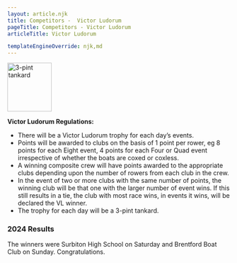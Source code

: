 ```yaml
---
layout: article.njk
title: Competitors -  Victor Ludorum
pageTitle: Competitors - Victor Ludorum
articleTitle: Victor Ludorum

templateEngineOverride: njk,md
---
```

<p><img src="/images/3ptMug.jpg" alt="3-pint tankard" width="100" height="110"></p>
	  <!--<div class="blueBox" style="width: 140px; height: 32px">£500 Prize</div>!-->
<p><strong>Victor Ludorum Regulations:</strong></p>
  <ul>
    <li>There will  be a Victor Ludorum trophy for each day&rsquo;s events.</li>
    <li>Points  will be awarded to clubs on the basis of 1 point per rower, eg 8 points for  each Eight event, 4 points for each Four or Quad event irrespective of whether  the boats are coxed or coxless.</li>
    <li>A winning  composite crew will have points awarded to the appropriate clubs depending upon  the number of rowers from each club in the crew.</li>
    <li>In the event of two or more clubs with the same number of points, the winning club will be that one with the larger number of event wins. If this still results in a tie, the club with most race wins, in events it wins, will be declared the VL winner.</li>
 <li>The trophy  for each day will be a 3-pint tankard.</li>
 </ul>
   <h3>2024 Results</h3>
     <p>The winners were Surbiton High School on Saturday and Brentford Boat Club on Sunday. Congratulations.</p>